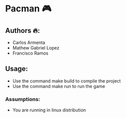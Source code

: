 # Pacman 🎮

## Authors 🔥:

- Carlos Armenta
- Mathew Gabriel Lopez
- Francisco Ramos

## Usage: 
- Use the command make build to compile the project
- Use the command make run to run the game


### Assumptions:

- You are running in linux distribution


